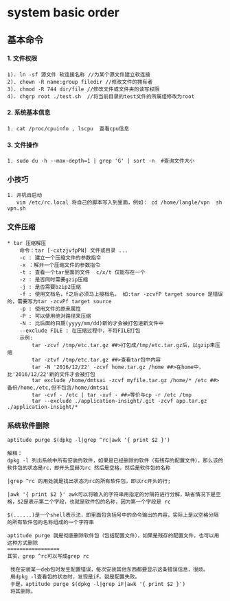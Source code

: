 # system basic order

## 基本命令

#### 1. 文件权限

    1). ln -sf 源文件 软连接名称 //为某个源文件建立软连接
    2). chown -R name:group filedir //修改文件的拥有者
    3). chmod -R 744 dir/file //修改文件或文件夹的读写权限
    4). chgrp root ./test.sh  //将当前目录的test文件的所属组修改为root

#### 2. 系统基本信息
```
1. cat /proc/cpuinfo , lscpu  查看cpu信息

```
#### 3. 文件操作 
```
1. sudo du -h --max-depth=1 | grep 'G' | sort -n  #查询文件大小
```


### 小技巧

    1. 开机自启动
       vim /etc/rc.local 将自己的脚本写入到里面，例如： cd /home/langle/vpn  sh vpn.sh


### 文件压缩
  
    * tar 压缩解压 
        命令：tar [-cxtzjvfpPN] 文件或目录 ...
        -c : 建立一个压缩文件的参数指令
        -x ：解开一个压缩文件的参数指令
        -t : 查看一个tar里面的文件  c/x/t 仅能存在一个
        -z : 是否同时需要gzip压缩
        -j : 是否需要bzip2压缩
        -f : 使用文档名，f之后必须马上接档名。 如:tar -zcvfP target source 是错误的，需要写为tar -zcvPf target source
        -p : 使用文件的原来属性
        -P : 可以使用绝对路径来压缩
        -N : 比后面的日期(yyyy/mm/dd)新的才会被打包进新文件中
        --exclude FILE : 在压缩过程中，不将FILE打包
        示例:
            tar -zcvf /tmp/etc.tar.gz ##>打包成/tmp/etc.tar.gz后，以gzip来压缩
            tar -ztvf /tmp/etc.tar.gz ##>查看tar包中内容
            tar -N '2016/12/22' -zcvf home.tar.gz /home ##>在home中，比'2016/12/22'新的文件才会被打包
            tar exclude /home/dmtsai -zcvf myfile.tar.gz /home/* /etc ##>备份/home,/etc,但不包含/home/dmtsai
            tar -cvf - /etc | tar -xvf - ##>等价与cp -r /etc /tmp
            tar --exclude ./application-insight/.git -zcvf app.tar.gz ./application-insight/*
    
### 系统软件删除
```
aptitude purge $(dpkg -l|grep ^rc|awk '{ print $2 }')

解释：
dpkg -l 列出系统中所有安装的软件，如果是已经删除的软件（有残存的配置文件），那么该的软件包的状态是rc，即开头显赫为rc 然后是空格，然后是软件包的名称

|grep ^rc 的用处就是找出状态为rc的所有软件包，即以rc开头的行;

|awk '{ print $2 }' awk可以将输入的字符串用指定的分隔符进行分解，缺省情况下是空格，$2是表示第二个字段，也就是软件包的名称，因为第一个字段是 rc

$(......)是一个shell表示法，即里面包含括号中的命令输出的内容，实际上是以空格分隔的所有软件包的名称组成的一个字符串

aptitude purge 就是彻底删除软件包（包括配置文件），如果是残存的配置文件，也可以用这种方式删除
=================
其实，grep ^rc可以写成grep rc
 
 我在安装某一deb包时发生配置错误，每次安装其他东西都要显示这条错误信息，很烦。
 用dpkg -l查看包的状态时，发现是iF。就是配置失败。
 于是，aptitude purge $(dpkg -l|grep iF|awk '{ print $2 }')
 将其删除。
```
